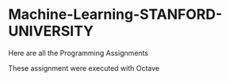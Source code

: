 # Machine-Learning-STANFORD-UNIVERSITY
Here are all the Programming Assignments

These assignment were executed with Octave
